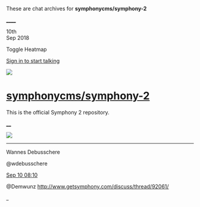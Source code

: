 These are chat archives for **symphonycms/symphony-2**

[__](/symphonycms/symphony-2/archives/2018/09/11)[__](/symphonycms/symphony-2/archives/2018/09/09)

10th  
Sep 2018

Toggle Heatmap

[Sign in to start talking](/login?action=login&button=archive-login)

![](https://avatars-02.gitter.im/group/iv/3/57542c45c43b8c601977197e?s=48)

#  [symphonycms/symphony-2](/symphonycms/symphony-2)

This is the official Symphony 2 repository.

[ __](/orgs/symphonycms/rooms "More symphonycms rooms")

![](https://avatars1.githubusercontent.com/u/4136426?v=4&s=30)

____

Wannes Debusschere

@wdebusschere

[Sep 10
08:10](https://gitter.im/symphonycms/symphony-2?at=5b962704e6e309365e2e2671)

@Demwunz <http://www.getsymphony.com/discuss/thread/92061/>

_

